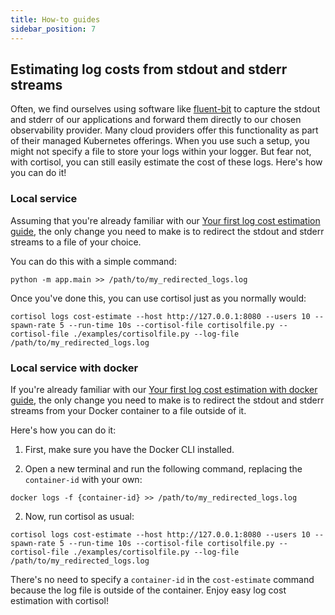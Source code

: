 ```yaml
---
title: How-to guides
sidebar_position: 7
---
```


## Estimating log costs from stdout and stderr streams

Often, we find ourselves using software like [fluent-bit](https://fluentbit.io/) to capture the stdout and stderr of
our applications and forward them directly to our chosen observability provider.
Many cloud providers offer this functionality as part of their managed Kubernetes offerings.
When you use such a setup, you might not specify a file to store your logs within your logger.
But fear not, with cortisol, you can still easily estimate the cost of these logs. Here's how you can do it!

### Local service

Assuming that you're already familiar with our [Your first log cost estimation guide](./getting-started.md/#your-first-log-cost-estimation),
 the only change you need to make is to redirect the stdout and stderr streams to a file of your choice.

You can do this with a simple command:
```
python -m app.main >> /path/to/my_redirected_logs.log
```

Once you've done this, you can use cortisol just as you normally would:

```terminal
cortisol logs cost-estimate --host http://127.0.0.1:8080 --users 10 --spawn-rate 5 --run-time 10s --cortisol-file cortisolfile.py --cortisol-file ./examples/cortisolfile.py --log-file /path/to/my_redirected_logs.log
```

### Local service with docker

If you're already familiar with our [Your first log cost estimation with docker guide](./getting-started.md/#your-first-log-cost-estimation-with-docker),
the only change you need to make is to redirect the stdout and stderr streams from your Docker container to a file outside of it.

Here's how you can do it:
1. First, make sure you have the Docker CLI installed.

2. Open a new terminal and run the following command, replacing the `container-id` with your own:
```terminal
docker logs -f {container-id} >> /path/to/my_redirected_logs.log
```
2. Now, run cortisol as usual:
```terminal
cortisol logs cost-estimate --host http://127.0.0.1:8080 --users 10 --spawn-rate 5 --run-time 10s --cortisol-file cortisolfile.py --cortisol-file ./examples/cortisolfile.py --log-file /path/to/my_redirected_logs.log
```
There's no need to specify a `container-id` in the `cost-estimate` command because the log file is outside of the container. Enjoy easy log cost estimation with cortisol!